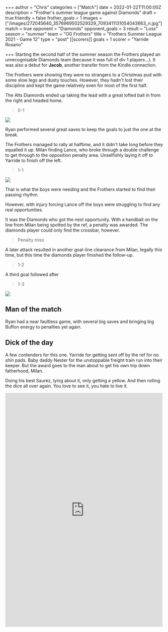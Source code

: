 +++
author = "Chris"
categories = ["Match"]
date = 2022-01-22T11:00:00Z
description = "Frother's summer league game against Diamonds"
draft = true
friendly = false
frother_goals = 1
images = ["/images/272045640_3576969502529329_7093411131054043663_n.jpg"]
match = true
opponent = "Diamonds"
opponent_goals = 3
result = "Loss"
season = "summer"
team = "OG Frothers"
title = "Frothers Summer League 2021 - Game 12"
type = "post"
[[scorers]]
goals = 1
scorer = "Yarride Rosario"

+++
Starting the second half of the summer season the Frothers played an unrecognisable Diamonds team (because it was full of div 1 players...). It was also a debut for **Jacob**, another transfer from the Kindle connection.

The Frothers were showing they were no strangers to a Christmas pud with some slow legs and dusty touches. However, they hadn't lost their discipline and kept the game relatively even for most of the first half.

The Alts Diamonds ended up taking the lead with a great lofted ball in from the right and headed home.

> 0-1

![](/images/272022509_3576969449196001_8417782585787198562_n.jpg)

Ryan performed several great saves to keep the goals to just the one at the break.

The Frothers managed to rally at halftime, and it didn't take long before they equalled it up. Milan finding Lance, who broke through a double challenge to get through to the opposition penalty area. Unselfishly laying it off to Yarride to finish off the left.

> 1-1

![](/images/272155679_3576967832529496_6209852704550025789_n.jpg)

That is what the boys were needing and the Frothers started to find their passing rhythm.

However, with injury forcing Lance off the boys were struggling to find any real opportunities.

It was the Diamonds who got the next opportunity. With a handball on the line from Milan being spotted by the ref, a penalty was awarded. The diamonds player could only find the crossbar, however.

> Penalty miss

A later attack resulted in another goal-line clearance from Milan, legally this time, but this time the diamonds player finished the follow-up.

> 1-2

A third goal followed after

> 1-3

![](/images/272047271_3576969719195974_7307356696688012496_n.jpg)

## Man of the match

Ryan had a near faultless game, with several big saves and bringing big Buffon energy to penalties yet again.

## Dick of the day

A few contenders for this one. Yarride for getting sent off by the ref for no shin pads. Baby daddy Nester for the unstoppable freight train run into their keeper. But the award goes to the man about to get his own trip down fatherhood, Milan.

Doing his best Saurez, lying about it, only getting a yellow. And then rolling the dice all over again. You love to see it, you hate to live it.

<iframe src="https://www.facebook.com/plugins/post.php?href=https%3A%2F%2Fwww.facebook.com%2FNZSundayFootball%2Fposts%2F3576969939195952&show_text=true&width=500" width="500" height="745" style="border:none;overflow:hidden" scrolling="no" frameborder="0" allowfullscreen="true" allow="autoplay; clipboard-write; encrypted-media; picture-in-picture; web-share"></iframe>